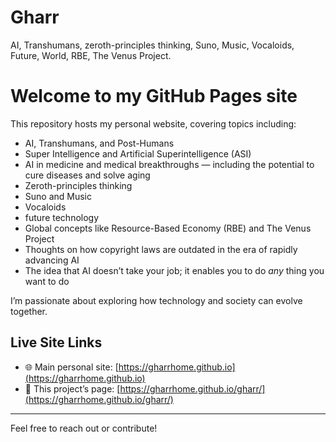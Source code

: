 # Gharr
AI, Transhumans, zeroth-principles thinking, Suno, Music, Vocaloids, Future, World, RBE, The Venus Project.
# Welcome to my GitHub Pages site

This repository hosts my personal website, covering topics including:

- AI, Transhumans, and Post-Humans  
- Super Intelligence and Artificial Superintelligence (ASI)  
- AI in medicine and medical breakthroughs — including the potential to cure diseases and solve aging  
- Zeroth-principles thinking  
- Suno and Music  
- Vocaloids
- future technology  
- Global concepts like Resource-Based Economy (RBE) and The Venus Project  
- Thoughts on how copyright laws are outdated in the era of rapidly advancing AI  
- The idea that AI doesn’t take your job; it enables you to do *any* thing you want to do  

I’m passionate about exploring how technology and society can evolve together.

## Live Site Links

- 🌐 Main personal site: [https://gharrhome.github.io](https://gharrhome.github.io)
- 📁 This project’s page: [https://gharrhome.github.io/gharr/](https://gharrhome.github.io/gharr/)


---

Feel free to reach out or contribute!
